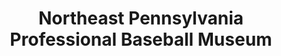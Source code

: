 ---
layout: repo
title: "Northeast Pennsylvania Professional Baseball Museum"
id: 14814
permalink: repos/14814/
---